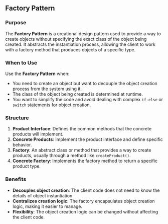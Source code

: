 ## **Factory Pattern**

### **Purpose**

The **Factory Pattern** is a creational design pattern used to provide a way to create objects without specifying the exact class of the object being created. It abstracts the instantiation process, allowing the client to work with a factory method that produces objects of a specific type.

### **When to Use**

Use the **Factory Pattern** when:
- You need to create an object but want to decouple the object creation process from the system using it.
- The class of the object being created is determined at runtime.
- You want to simplify the code and avoid dealing with complex `if-else` or `switch` statements for object creation.

### **Structure**

1. **Product Interface**: Defines the common methods that the concrete products will implement.
2. **Concrete Products**: Implement the product interface and define specific behavior.
3. **Factory**: An abstract class or method that provides a way to create products, usually through a method like `createProduct()`.
4. **Concrete Factory**: Implements the factory method to return a specific product type.

### **Benefits**
- **Decouples object creation**: The client code does not need to know the details of object instantiation.
- **Centralizes creation logic**: The factory encapsulates object creation logic, making it easier to manage.
- **Flexibility**: The object creation logic can be changed without affecting the client code.

